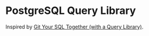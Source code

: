 # PostgreSQL Query Library

Inspired by [Git Your SQL Together (with a Query Library)](https://caitlinhudon.com/2018/11/28/git-sql-together/).
